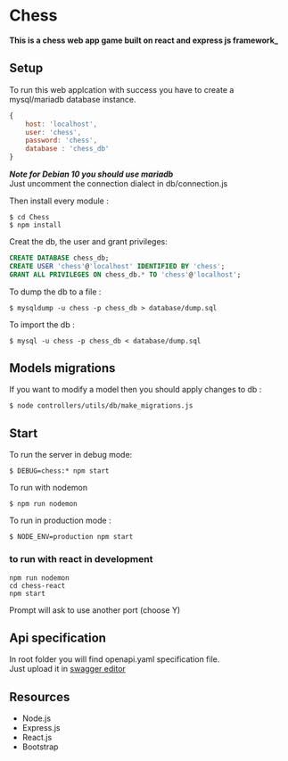 # Chess

**This is a chess web app game built on react and express js framework_**

## Setup

To run this web applcation with success you have to create a mysql/mariadb database instance.
```javascript
{
    host: 'localhost',
    user: 'chess',
    password: 'chess',
    database : 'chess_db' 
}
```

**_Note for Debian 10 you should use mariadb_**  
Just uncomment the connection dialect in db/connection.js

Then install every module :
```shell
$ cd Chess
$ npm install
```

Creat the db, the user and grant privileges:
```sql
CREATE DATABASE chess_db;
CREATE USER 'chess'@'localhost' IDENTIFIED BY 'chess';
GRANT ALL PRIVILEGES ON chess_db.* TO 'chess'@'localhost';
```

To dump the db to a file :
```shell
$ mysqldump -u chess -p chess_db > database/dump.sql
```

To import the db :
```shell
$ mysql -u chess -p chess_db < database/dump.sql
```

## Models migrations

If you want to modify a model then you should apply changes to db :
```shell
$ node controllers/utils/db/make_migrations.js
```

## Start

To run the server in debug mode:
```shell
$ DEBUG=chess:* npm start
```

To run with nodemon
```
$ npm run nodemon
```

To run in production mode :
```shell
$ NODE_ENV=production npm start
```

### to run with react in development 
```shell
npm run nodemon
cd chess-react 
npm start
```
Prompt will ask to use another port (choose Y)

## Api specification

In root folder you will find openapi.yaml specification file.  
Just upload it in [swagger editor](https://editor.swagger.io/)

## Resources
- Node.js
- Express.js
- React.js
- Bootstrap
